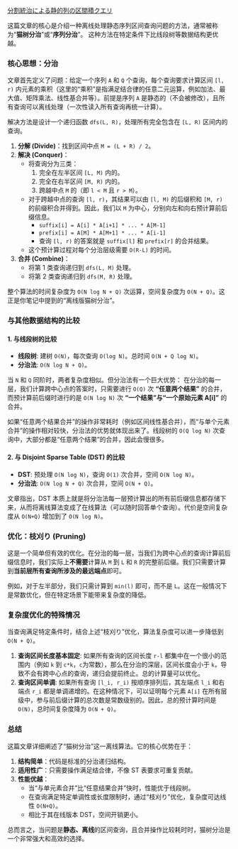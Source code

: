 [分割統治による静的列の区間積クエリ](https://maspypy.com/%e5%88%86%e5%89%b2%e7%b5%b1%e6%b2%bb%e3%81%ab%e3%82%88%e3%82%8b%e9%9d%99%e7%9a%84%e5%88%97%e3%81%ae%e5%8c%ba%e9%96%93%e7%a9%8d%e3%82%af%e3%82%a8%e3%83%aa)

这篇文章的核心是介绍一种离线处理静态序列区间查询问题的方法，通常被称为“**猫树分治**”或“**序列分治**”。
这种方法在特定条件下比线段树等数据结构更优越。

### 核心思想：分治

文章首先定义了问题：给定一个序列 `A` 和 `Q` 个查询，每个查询要求计算区间 `[l, r)` 内元素的乘积（这里的“乘积”是指满足结合律的任意二元运算，例如加法、最大值、矩阵乘法、线性基合并等）。前提是序列 `A` 是静态的（不会被修改），且所有查询可以离线处理（一次性读入所有查询再统一计算）。

解决方法是设计一个递归函数 `dfs(L, R)`，处理所有完全包含在 `[L, R)` 区间内的查询。

1.  **分解 (Divide)**：找到区间中点 `M = (L + R) / 2`。
2.  **解决 (Conquer)**：
    - 将查询分为三类：
      1.  完全在左半区间 `[L, M)` 内的。
      2.  完全在右半区间 `[M, R)` 内的。
      3.  跨越中点 `M` 的（即 `l < M` 且 `r > M`）。
    - 对于跨越中点的查询 `[l, r)`，其结果可以由 `[l, M)` 的后缀积和 `[M, r)` 的前缀积合并得到。因此，我们以 `M` 为中心，分别向左和向右预计算前后缀信息。
      - `suffix[i] = A[i] * A[i+1] * ... * A[M-1]`
      - `prefix[i] = A[M] * A[M+1] * ... * A[i-1]`
      - 查询 `[l, r)` 的答案就是 `suffix[l]` 和 `prefix[r]` 的合并结果。
    - 这个预计算过程对每个分治层级需要 `O(R-L)` 的时间。
3.  **合并 (Combine)**：
    - 将第 1 类查询递归到 `dfs(L, M)` 处理。
    - 将第 2 类查询递归到 `dfs(M, R)` 处理。

整个算法的时间复杂度为 `O(N log N + Q)` 次运算，空间复杂度为 `O(N + Q)`。这正是你笔记中提到的“离线版猫树分治”。

### 与其他数据结构的比较

#### 1. 与线段树的比较

- **线段树**: 建树 `O(N)`，每次查询 `O(log N)`。总时间 `O(N + Q log N)`。
- **分治法**: `O(N log N + Q)`。

当 `N` 和 `Q` 同阶时，两者复杂度相似。但分治法有一个巨大优势：
在分治的每一层，我们计算跨中心点的答案时，只需要进行 `O(Q)` 次 **“任意两个结果”** 的合并，而预计算前后缀时进行的是 `O(N log N)` 次 **“一个结果”与“一个原始元素 A[i]”** 的合并。

如果“任意两个结果合并”的操作非常耗时（例如区间线性基合并），而“与单个元素合并”的操作相对较快，分治法的优势就体现出来了。线段树的 `O(Q log N)` 次查询中，大部分都是“任意两个结果”的合并，因此会慢很多。

#### 2. 与 Disjoint Sparse Table (DST) 的比较

- **DST**: 预处理 `O(N log N)`，查询 `O(1)` 次合并，空间 `O(N log N)`。
- **分治法**: `O(N log N + Q)` 次合并，空间 `O(N + Q)`。

文章指出，DST 本质上就是将分治法每一层预计算出的所有前后缀信息都存储下来，从而将离线算法变成了在线算法（可以随时回答单个查询）。代价是空间复杂度从 `O(N+Q)` 增加到了 `O(N log N)`。

### 优化：枝刈り (Pruning)

这是一个简单但有效的优化。在分治的每一层，当我们为跨中心点的查询计算前后缀信息时，我们实际上**不需要**计算从 `M` 到 `L` 和 `R` 的完整前后缀。我们只需要计算到**当前层所有查询所涉及的最远端点**即可。

例如，对于左半部分，我们只需计算到 `min(l)` 即可，而不是 `L`。这在一般情况下是常数优化，但在特定场景下能带来复杂度的降低。

### 复杂度优化的特殊情况

当查询满足特定条件时，结合上述“枝刈り”优化，算法复杂度可以进一步降低到 `O(N + Q)`。

1.  **查询区间长度基本固定**: 如果所有查询的区间长度 `r-l` 都集中在一个很小的范围内（例如 `k` 到 `c*k`，`c`为常数），那么在分治的深层，区间长度会小于 `k`，导致不会有跨中心点的查询，递归会提前终止。总的计算量可以优化。
2.  **查询区间单调**: 如果所有查询 `[l_i, r_i)` 按顺序排列后，其左端点 `l_i` 和右端点 `r_i` 都是单调递增的。在这种情况下，可以证明每个元素 `A[i]` 在所有层级中，参与前后缀计算的总次数是常数级别的。因此，总的预计算时间是 `O(N)`，总时间复杂度降为 `O(N + Q)`。

### 总结

这篇文章详细阐述了“猫树分治”这一离线算法。它的核心优势在于：

1.  **结构简单**：代码是标准的分治递归结构。
2.  **适用性广**：只需要操作满足结合律，不像 ST 表要求可重复贡献。
3.  **性能优越**：
    - 当“与单元素合并”比“任意结果合并”快时，性能优于线段树。
    - 在查询满足特定单调性或长度限制时，通过“枝刈り”优化，复杂度可达线性 `O(N+Q)`。
    - 相比于其在线版本 DST，空间开销更小。

总而言之，当问题是**静态、离线**的区间查询，且合并操作比较耗时时，猫树分治是一个非常强大和高效的选择。

